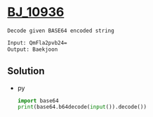 # [BJ_10936](https://acmicpc.net/problem/10936)

```en
Decode given BASE64 encoded string
```

```txt
Input: QmFla2pvb24=
Output: Baekjoon
```

## Solution

* py

  ```py
  import base64
  print(base64.b64decode(input()).decode())
  ```
